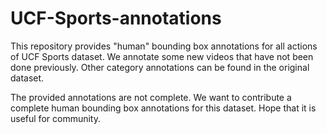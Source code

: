 UCF-Sports-annotations
======================

This repository provides "human" bounding box annotations for all actions of UCF Sports dataset. We annotate some new videos that have not been done previously. Other category annotations can be found in the original dataset. 

The provided annotations are not complete. We want to contribute a complete human bounding box annotations for this dataset. Hope that it is useful for community.
